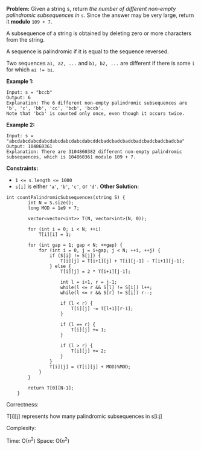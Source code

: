 **Problem:**
Given a string s, return *the number of different non-empty palindromic subsequences in* `s`. Since the answer may be very large, return it **modulo** `109 + 7`.

A subsequence of a string is obtained by deleting zero or more characters from the string.

A sequence is palindromic if it is equal to the sequence reversed.

Two sequences `a1, a2, ...` and `b1, b2, ...` are different if there is some `i` for which `ai != bi`.

 

**Example 1:**

```
Input: s = "bccb"
Output: 6
Explanation: The 6 different non-empty palindromic subsequences are 'b', 'c', 'bb', 'cc', 'bcb', 'bccb'.
Note that 'bcb' is counted only once, even though it occurs twice.
```

**Example 2:**

```
Input: s = "abcdabcdabcdabcdabcdabcdabcdabcddcbadcbadcbadcbadcbadcbadcbadcba"
Output: 104860361
Explanation: There are 3104860382 different non-empty palindromic subsequences, which is 104860361 modulo 109 + 7.
```

 

**Constraints:**

- `1 <= s.length <= 1000`
- `s[i]` is either `'a'`, `'b'`, `'c'`, or `'d'`.
**Other Solution:**
```
int countPalindromicSubsequences(string S) {
        int N = S.size();
        long MOD = 1e9 + 7;
        
        vector<vector<int>> T(N, vector<int>(N, 0));
        
        for (int i = 0; i < N; ++i)
            T[i][i] = 1;
        
        for (int gap = 1; gap < N; ++gap) {
            for (int i = 0, j = i+gap; j < N; ++i, ++j) {
                if (S[i] != S[j]) {
                    T[i][j] = T[i+1][j] + T[i][j-1] - T[i+1][j-1];
                } else {
                    T[i][j] = 2 * T[i+1][j-1];
                    
                    int l = i+1, r = j-1;
                    while(l <= r && S[l] != S[i]) l++;
                    while(l <= r && S[r] != S[i]) r--;
                    
                    if (l < r) {
                        T[i][j] -= T[l+1][r-1];   
                    }
                    
                    if (l == r) {
                        T[i][j] += 1;
                    }
                    
                    if (l > r) {
                        T[i][j] += 2;
                    }
                }
                T[i][j] = (T[i][j] + MOD)%MOD;
            }
        }
        
        return T[0][N-1];
    }
```
Correctness:

T[i][j] represents how many palindromic subsequences in s[i:j] 

Complexity:

Time: O($n^2$)
Space: O($n^2$)